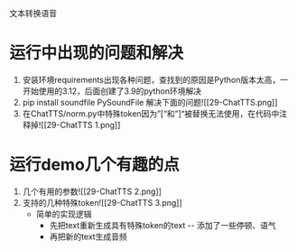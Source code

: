 文本转换语音

# 运行中出现的问题和解决
1. 安装环境requirements出现各种问题，查找到的原因是Python版本太高，一开始使用的3.12，后面创建了3.9的python环境解决
2. pip install soundfile PySoundFile 解决下面的问题![[29-ChatTTS.png]]
3. 在ChatTTS/norm.py中特殊token因为”\[“和”\]“被替换无法使用，在代码中注释掉![[29-ChatTTS 1.png]]


# 运行demo几个有趣的点

1. 几个有用的参数![[29-ChatTTS 2.png]]
2. 支持的几种特殊token![[29-ChatTTS 3.png]]
	- 简单的实现逻辑
		- 先把text重新生成具有特殊token的text -- 添加了一些停顿、语气
		- 再把新的text生成音频
